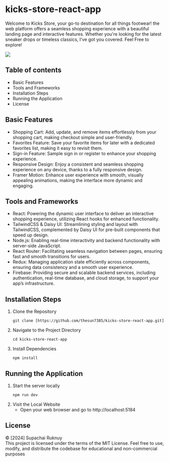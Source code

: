# kicks-store-react-app

Welcome to Kicks Store, your go-to destination for all things footwear! the web platform offers a seamless shopping experience with a beautiful landing page and interactive features. Whether you're looking for the latest sneaker drops or timeless classics, I've got you covered. Feel Free to explore!

 <img src="https://res.cloudinary.com/dwsihr9yg/image/upload/v1726102085/kicks-shoes/Screenshot_11-9-2024_195747_kicks-store-react-app.vercel.app_qqlyzn.jpg">

## Table of contents
- Basic Features
- Tools and Frameworks
- Installation Steps
- Running the Application
- License

## Basic Features
- Shopping Cart: Add, update, and remove items effortlessly from your shopping cart, making checkout simple and user-friendly.
- Favorites Feature: Save your favorite items for later with a dedicated favorites list, making it easy to revisit them.
- Sign-in Feature: Sample sign in or register to enhance your shopping experience.
- Responsive Design: Enjoy a consistent and seamless shopping experience on any device, thanks to a fully responsive design.
- Framer Motion: Enhance user experience with smooth, visually appealing animations, making the interface more dynamic and engaging.


## Tools and Frameworks
- React: Powering the dynamic user interface to deliver an interactive shopping experience, utilizing React hooks for enhanced functionality.
- TailwindCSS & Daisy UI: Streamlining styling and layout with TailwindCSS, complemented by Daisy UI for pre-built components that speed up design.
- Node.js: Enabling real-time interactivity and backend functionality with server-side JavaScript.
- React Router: Facilitating seamless navigation between pages, ensuring fast and smooth transitions for users.
- Redux: Managing application state efficiently across components, ensuring data consistency and a smooth user experience.
- Firebase: Providing secure and scalable backend services, including authentication, real-time database, and cloud storage, to support your app’s infrastructure.

## Installation Steps
1. Clone the Repository
   ```
   git clone [https://github.com/thesun7385/kicks-store-react-app.git]
   ```
2. Navigate to the Project Directory
   ```
   cd kicks-store-react-app
   ```
3. Install Dependencies
   ```
   npm install
   ```

## Running the Application
1. Start the server locally
   ```
   npm run dev
   ```
2. Visit the Local Website
   - Open your web browser and go to http://localhost:5184

## License
© [2024] Supachai Ruknuy <br />
This project is licensed under the terms of the MIT License. Feel free to use, modify, and distribute the codebase for educational and non-commercial purposes
